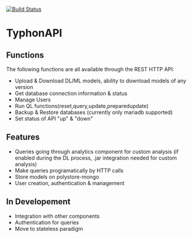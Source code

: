 [![Build Status](http://typhon.clmsuk.com:8080/buildStatus/icon?job=TyphonAPI)](http://typhon.clmsuk.com:8080/job/TyphonAPI/)

# TyphonAPI

## Functions
The following functions are all available through the REST HTTP API:

- Upload & Download DL/ML models, ability to download models of any version
- Get database connection information & status
- Manage Users
- Run QL functions(reset,query,update,preparedupdate)
- Backup & Restore databases (currently only mariadb supported)
- Set status of API "up" & "down"

## Features
- Queries going through analytics component for custom analysis (if enabled during the DL process, .jar integration needed for custom analysis)
- Make queries programatically by HTTP calls
- Store models on polystore-mongo
- User creation, authentication & management

## In Developement
- Integration with other components
- Authentication for queries
- Move to stateless paradigm

